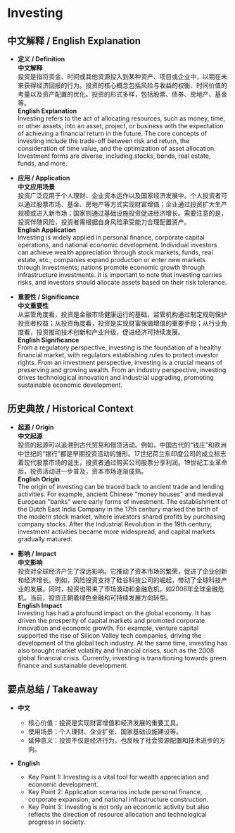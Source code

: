 # Investing

## 中文解释 / English Explanation

* **定义 / Definition**  
  **中文解释**  
  投资是指将资金、时间或其他资源投入到某种资产、项目或企业中，以期在未来获得经济回报的行为。投资的核心概念包括风险与收益的权衡、时间价值的考量以及资产配置的优化。投资的形式多样，包括股票、债券、房地产、基金等。  
  **English Explanation**  
  Investing refers to the act of allocating resources, such as money, time, or other assets, into an asset, project, or business with the expectation of achieving a financial return in the future. The core concepts of investing include the trade-off between risk and return, the consideration of time value, and the optimization of asset allocation. Investment forms are diverse, including stocks, bonds, real estate, funds, and more.

* **应用 / Application**  
  **中文应用场景**  
  投资广泛应用于个人理财、企业资本运作以及国家经济发展中。个人投资者可以通过股票市场、基金、房地产等方式实现财富增值；企业通过投资扩大生产规模或进入新市场；国家则通过基础设施投资促进经济增长。需要注意的是，投资伴随风险，投资者需根据自身风险承受能力合理配置资产。  
  **English Application**  
  Investing is widely applied in personal finance, corporate capital operations, and national economic development. Individual investors can achieve wealth appreciation through stock markets, funds, real estate, etc.; companies expand production or enter new markets through investments; nations promote economic growth through infrastructure investments. It is important to note that investing carries risks, and investors should allocate assets based on their risk tolerance.

* **重要性 / Significance**  
  **中文重要性**  
  从监管角度看，投资是金融市场健康运行的基础，监管机构通过制定规则保护投资者权益；从投资角度看，投资是实现财富保值增值的重要手段；从行业角度看，投资推动技术创新和产业升级，促进经济可持续发展。  
  **English Significance**  
  From a regulatory perspective, investing is the foundation of a healthy financial market, with regulators establishing rules to protect investor rights. From an investment perspective, investing is a crucial means of preserving and growing wealth. From an industry perspective, investing drives technological innovation and industrial upgrading, promoting sustainable economic development.

## 历史典故 / Historical Context

* **起源 / Origin**  
  **中文起源**  
  投资的起源可以追溯到古代贸易和借贷活动。例如，中国古代的“钱庄”和欧洲中世纪的“银行”都是早期投资活动的雏形。17世纪荷兰东印度公司的成立标志着现代股票市场的诞生，投资者通过购买公司股票分享利润。19世纪工业革命后，投资活动进一步普及，资本市场逐渐成熟。  
  **English Origin**  
  The origin of investing can be traced back to ancient trade and lending activities. For example, ancient Chinese "money houses" and medieval European "banks" were early forms of investment. The establishment of the Dutch East India Company in the 17th century marked the birth of the modern stock market, where investors shared profits by purchasing company stocks. After the Industrial Revolution in the 19th century, investment activities became more widespread, and capital markets gradually matured.

* **影响 / Impact**  
  **中文影响**  
  投资对全球经济产生了深远影响。它推动了资本市场的繁荣，促进了企业创新和经济增长。例如，风险投资支持了硅谷科技公司的崛起，带动了全球科技产业的发展。同时，投资也带来了市场波动和金融危机，如2008年全球金融危机。当前，投资正朝着绿色金融和可持续发展方向转型。  
  **English Impact**  
  Investing has had a profound impact on the global economy. It has driven the prosperity of capital markets and promoted corporate innovation and economic growth. For example, venture capital supported the rise of Silicon Valley tech companies, driving the development of the global tech industry. At the same time, investing has also brought market volatility and financial crises, such as the 2008 global financial crisis. Currently, investing is transitioning towards green finance and sustainable development.

## 要点总结 / Takeaway

* **中文**  
  - 核心价值：投资是实现财富增值和经济发展的重要工具。  
  - 使用场景：个人理财、企业扩张、国家基础设施建设等。  
  - 延伸意义：投资不仅是经济行为，也反映了社会资源配置和技术进步的方向。  

* **English**  
  - Key Point 1: Investing is a vital tool for wealth appreciation and economic development.  
  - Key Point 2: Application scenarios include personal finance, corporate expansion, and national infrastructure construction.  
  - Key Point 3: Investing is not only an economic activity but also reflects the direction of resource allocation and technological progress in society.